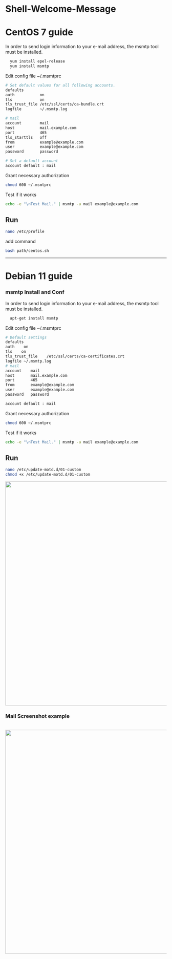 # Shell-Welcome-Message
# CentOS 7 guide
In order to send login information to your e-mail address, the msmtp tool must be installed.<br>

```bash
  yum install epel-release
  yum install msmtp
```
Edit config file ~/.msmtprc
```bash
# Set default values for all following accounts.
defaults
auth           on
tls            on
tls_trust_file /etc/ssl/certs/ca-bundle.crt
logfile        ~/.msmtp.log

# mail
account        mail
host           mail.example.com
port           465
tls_starttls   off
from           example@example.com
user           example@example.com
password       password

# Set a default account
account default : mail
```
Grant necessary authorization
```bash
chmod 600 ~/.msmtprc
```
Test if it works
```bash
echo -e "\nTest Mail." | msmtp -a mail example@example.com
```
## Run
```bash
nano /etc/profile
```
add command
```bash
bash path/centos.sh
```

<hr>
<h1>Debian 11 guide</h1>
<h3>msmtp Install and Conf</h3>

In order to send login information to your e-mail address, the msmtp tool must be installed.<br>

```bash
  apt-get install msmtp
```
Edit config file ~/.msmtprc
```bash
# Default settings
defaults
auth    on
tls    on
tls_trust_file    /etc/ssl/certs/ca-certificates.crt
logfile ~/.msmtp.log
# mail
account    mail
host       mail.example.com
port       465
from       example@example.com
user       example@example.com
password   password

account default : mail  
```
Grant necessary authorization
```bash
chmod 600 ~/.msmtprc
```
Test if it works
```bash
echo -e "\nTest Mail." | msmtp -a mail example@example.com
```
## Run
```bash
nano /etc/update-motd.d/01-custom
chmod +x /etc/update-motd.d/01-custom
```
<img width="700px"
        src="https://user-images.githubusercontent.com/85456369/210991754-d70db4bb-c326-4db4-8948-12df560bdc54.png" /></a></img>
<h3>Mail Screenshot example</h3><br>
<img width="700px"
        src="https://user-images.githubusercontent.com/85456369/211160550-e8762cef-0c89-4a7f-8418-7e3e18a28d8d.png" /></a></img>
